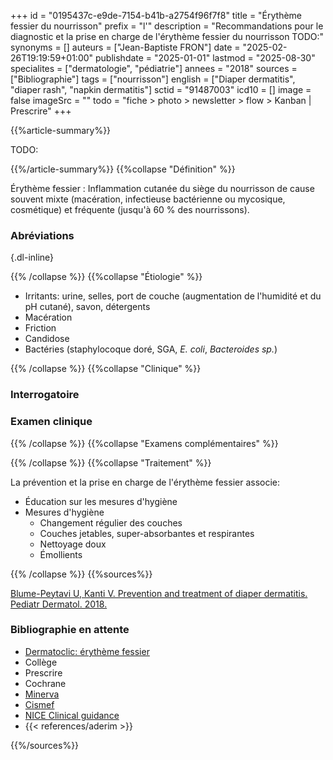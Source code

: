 +++
id = "0195437c-e9de-7154-b41b-a2754f96f7f8"
title = "Érythème fessier du nourrisson"
prefix = "l'"
description = "Recommandations pour le diagnostic et la prise en charge de l'érythème fessier du nourrisson TODO:"
synonyms = []
auteurs = ["Jean-Baptiste FRON"]
date = "2025-02-26T19:19:59+01:00"
publishdate = "2025-01-01"
lastmod = "2025-08-30"
specialites = ["dermatologie", "pédiatrie"]
annees = "2018"
sources = ["Bibliographie"]
tags = ["nourrisson"]
english = ["Diaper dermatitis", "diaper rash", "napkin dermatitis"]
sctid = "91487003"
icd10 = []
image = false
imageSrc = ""
todo = "fiche > photo > newsletter > flow > Kanban | Prescrire"
+++

{{%article-summary%}}

TODO:

{{%/article-summary%}}
{{%collapse "Définition" %}}

Érythème fessier
: Inflammation cutanée du siège du nourrisson de cause souvent mixte (macération, infectieuse bactérienne ou mycosique, cosmétique) et fréquente (jusqu'à 60 % des nourrissons).

### Abréviations


{.dl-inline}

{{% /collapse %}}
{{%collapse "Étiologie" %}}

- Irritants: urine, selles, port de couche (augmentation de l'humidité et du pH cutané), savon, détergents
- Macération
- Friction
- Candidose
- Bactéries (staphylocoque doré, SGA, *E. coli*, *Bacteroides sp.*)

{{% /collapse %}}
{{%collapse "Clinique" %}}

### Interrogatoire

### Examen clinique

{{% /collapse %}}
{{%collapse "Examens complémentaires" %}}


{{% /collapse %}}
{{%collapse "Traitement" %}}

La prévention et la prise en charge de l'érythème fessier associe:

- Éducation sur les mesures d'hygiène
- Mesures d'hygiène
  - Changement régulier des couches
  - Couches jetables, super-absorbantes et respirantes
  - Nettoyage doux
  - Émollients

{{% /collapse %}}
{{%sources%}}

[Blume-Peytavi U, Kanti V. Prevention and treatment of diaper dermatitis. Pediatr Dermatol. 2018.](https://onlinelibrary.wiley.com/doi/10.1111/pde.13495)

### Bibliographie en attente

- [Dermatoclic: érythème fessier](https://www.dermatoclic.com/erythemefessier)
- Collège
- Prescrire
- Cochrane
- [Minerva](https://minerva-ebp.be/)
- [Cismef](https://www.cismef.org/cismef/)
- [NICE Clinical guidance](https://www.nice.org.uk/guidance/conditions-and-diseases)
- {{< references/aderim >}}

{{%/sources%}}
